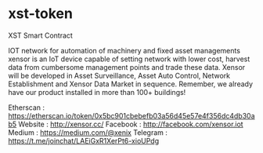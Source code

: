 # xst-token
XST Smart Contract


IOT network for automation of machinery and fixed asset managements xensor is an IoT device capable of setting network with lower cost, harvest data from cumbersome management points and trade these data. Xensor will be developed in Asset Surveillance, Asset Auto Control, Network Establishment and Xensor Data Market in sequence. Remember, we already have our product installed in more than 100+ buildings!

Etherscan : https://etherscan.io/token/0x5bc901cbebefb03a56d45e57e4f356dc4db30ab5
Website : http://xensor.cc/
Facebook : http://facebook.com/xensor.iot
Medium : https://medium.com/@xenix
Telegram : https://t.me/joinchat/LAEiGxR1XerPt6-xioUPdg

